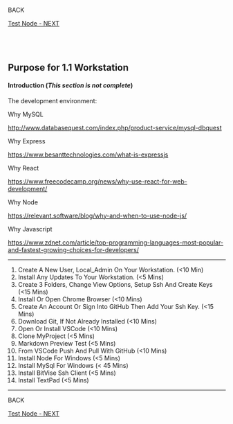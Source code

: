 <!-- ------------------------------------------------------------------------- -->

<div class="page-back disabled">

BACK
</div><div class="page-next">

[Test Node - NEXT](/Setup/purposes/pfr0102_Test-Node.md)
</div><div style="margin-top:35px">&nbsp;</div>

<!-- ------------------------------------------------------------------------- -->

## Purpose for 1.1 Workstation 
#### Introduction  (*This section is not complete*)

The development environment:

Why MySQL

http://www.databasequest.com/index.php/product-service/mysql-dbquest

Why Express

https://www.besanttechnologies.com/what-is-expressjs

Why React

https://www.freecodecamp.org/news/why-use-react-for-web-development/

Why Node

https://relevant.software/blog/why-and-when-to-use-node-js/

Why Javascript

https://www.zdnet.com/article/top-programming-languages-most-popular-and-fastest-growing-choices-for-developers/




----

1. Create A New User, Local_Admin On Your Workstation. (<10 Min)
2. Install Any Updates To Your Workstation. (<5 Mins)
3. Create 3 Folders, Change View Options, Setup Ssh And Create Keys (<15 Mins)
4. Install Or Open Chrome Browser (<10 Mins)
5. Create An Account Or Sign Into GitHub Then Add Your Ssh Key. (<15 Mins)
6. Download Git, If Not Already Installed (<10 Mins)
7. Open Or Install VSCode (<10 Mins)
8. Clone MyProject (<5 Mins)
9. Markdown Preview Test (<5 Mins)
10. From VSCode Push And Pull With GitHub (<10 Mins)
11. Install Node For Windows (<5 Mins)
12. Install MySql For Windows (< 45 Mins)
13. Install BitVise Ssh Client (<5 Mins)
14. Install TextPad (<5 Mins)


----
<!-- ------------------------------------------------------------------------- -->


<div class="page-back disabled">

BACK
</div><div class="page-next">

[Test Node - NEXT](/Setup/purposes/pfr0102_Test-Node.md)
</div>

<!-- ------------------------------------------------------------------------- -->

